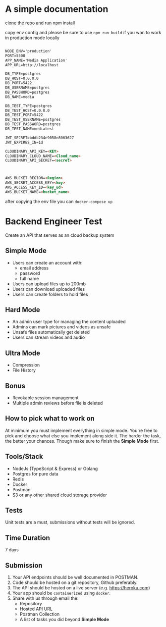 # A simple documentation
clone the repo and run npm install

copy env config and please be sure to use `npm run build` if you wan to work in production mode locally
```markdown   

NODE_ENV='production'
PORT=5500
APP_NAME='Media Application'
APP_URL=http://localhost

DB_TYPE=postgres
DB_HOST=0.0.0.0
DB_PORT=5422
DB_USERNAME=postgres
DB_PASSWORD=postgres
DB_NAME=media

DB_TEST_TYPE=postgres
DB_TEST_HOST=0.0.0.0
DB_TEST_PORT=5422
DB_TEST_USERNAME=postgres
DB_TEST_PASSWORD=postgres
DB_TEST_NAME=mediatest

JWT_SECRET=bddb234e9058e8063627
JWT_EXPIRES_IN=1d

CLOUDINARY_API_KEY=<KEY>
CLOUDINARY_CLOUD_NAME=<Cloud_name>
CLOUDINARY_API_SECRET=<secret>



AWS_BUCKET_REGION=<Region>
AWS_SECRET_ACCESS_KEY=<key>
AWS_ACCESS_KEY_ID=<key_ud>
AWS_BUCKET_NAME=<bucket_name>

```

after copying the env file you can `docker-compose up`




# Backend Engineer Test

Create an API that serves as an cloud backup system

## Simple Mode
- Users can create an account with:
    - email address
    - password
    - full name
- Users can upload files up to 200mb
- Users can download uploaded files
- Users can create folders to hold files

## Hard Mode
- An admin user type for managing the content uploaded
- Admins can mark pictures and videos as unsafe
- Unsafe files automatically get deleted
- Users can stream videos and audio

## Ultra Mode
- Compression
- File History

## Bonus
- Revokable session management
- Multiple admin reviews before file is deleted

## How to pick what to work on
At minimum you must implement everything in simple mode. You're free to pick and choose what else you
implement along side it. The harder the task, the better your chances. Though make sure to finish the **Simple Mode**
first.

## Tools/Stack

- NodeJs (TypeScript & Express) or Golang
- Postgres for pure data
- Redis
- Docker
- Postman
- S3 or any other shared cloud storage provider

## Tests

Unit tests are a must, submissions without tests will be ignored.


## Time Duration

7 days

## Submission

1. Your API endpoints should be well documented in POSTMAN.
2. Code should be hosted on a git repository, Github preferably.
3. The API should be hosted on a live server (e.g. https://heroku.com)
4. Your app should be `containerized` using `docker`.
5. Share with us through email the:
    - Repository
    - Hosted API URL
    - Postman Collection
    - A list of tasks you did beyond **Simple Mode**
